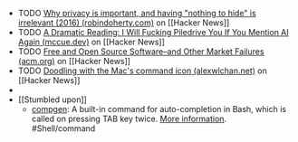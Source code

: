 - TODO [Why privacy is important, and having "nothing to hide" is irrelevant (2016) (robindoherty.com)](https://news.ycombinator.com/item?id=40892259) on [[Hacker News]]
- TODO [A Dramatic Reading: I Will Fucking Piledrive You If You Mention AI Again (mccue.dev)](https://news.ycombinator.com/item?id=40891162) on [[Hacker News]]
- TODO [Free and Open Source Software–and Other Market Failures (acm.org)](https://news.ycombinator.com/item?id=40891367) on [[Hacker News]]
- TODO [Doodling with the Mac's command icon (alexwlchan.net)](https://news.ycombinator.com/item?id=40873934) on [[Hacker News]]
-
- [[Stumbled upon]]
	- [compgen](https://tldr.inbrowser.app/pages/common/compgen): A built-in command for auto-completion in Bash, which is called on pressing TAB key twice. [More information](https://www.gnu.org/software/bash/manual/bash.html#index-compgen). #Shell/command